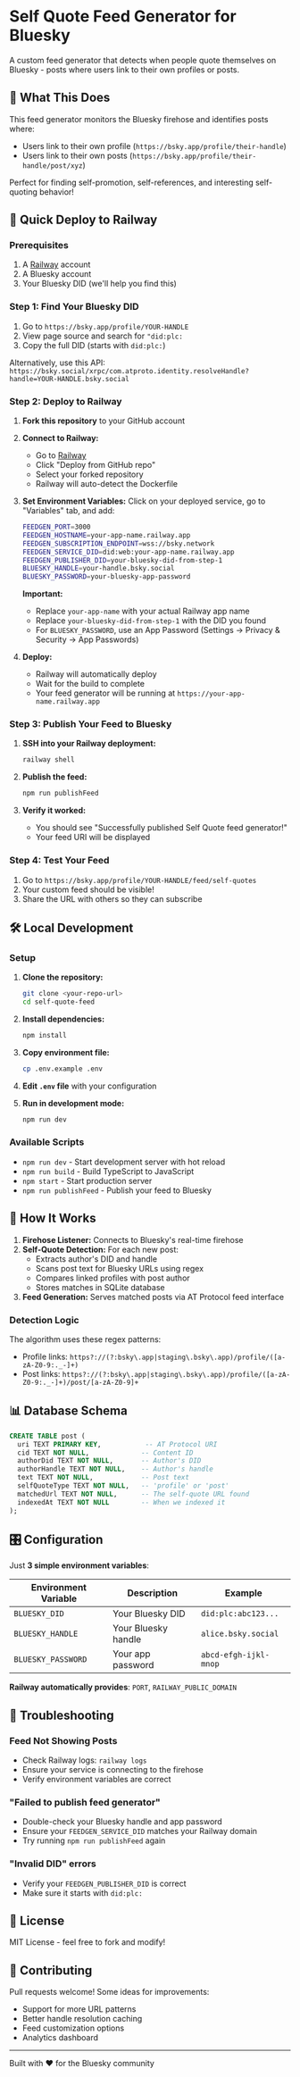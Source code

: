 # Self Quote Feed Generator for Bluesky

A custom feed generator that detects when people quote themselves on Bluesky - posts where users link to their own profiles or posts.

## 🎯 What This Does

This feed generator monitors the Bluesky firehose and identifies posts where:
- Users link to their own profile (`https://bsky.app/profile/their-handle`)
- Users link to their own posts (`https://bsky.app/profile/their-handle/post/xyz`)

Perfect for finding self-promotion, self-references, and interesting self-quoting behavior!

## 🚀 Quick Deploy to Railway

### Prerequisites

1. A [Railway](https://railway.app) account
2. A Bluesky account
3. Your Bluesky DID (we'll help you find this)

### Step 1: Find Your Bluesky DID

1. Go to `https://bsky.app/profile/YOUR-HANDLE`
2. View page source and search for `"did:plc:` 
3. Copy the full DID (starts with `did:plc:`)

Alternatively, use this API: `https://bsky.social/xrpc/com.atproto.identity.resolveHandle?handle=YOUR-HANDLE.bsky.social`

### Step 2: Deploy to Railway

1. **Fork this repository** to your GitHub account

2. **Connect to Railway:**
   - Go to [Railway](https://railway.app)
   - Click "Deploy from GitHub repo"
   - Select your forked repository
   - Railway will auto-detect the Dockerfile

3. **Set Environment Variables:**
   Click on your deployed service, go to "Variables" tab, and add:

   ```bash
   FEEDGEN_PORT=3000
   FEEDGEN_HOSTNAME=your-app-name.railway.app
   FEEDGEN_SUBSCRIPTION_ENDPOINT=wss://bsky.network
   FEEDGEN_SERVICE_DID=did:web:your-app-name.railway.app
   FEEDGEN_PUBLISHER_DID=your-bluesky-did-from-step-1
   BLUESKY_HANDLE=your-handle.bsky.social
   BLUESKY_PASSWORD=your-bluesky-app-password
   ```

   **Important:** 
   - Replace `your-app-name` with your actual Railway app name
   - Replace `your-bluesky-did-from-step-1` with the DID you found
   - For `BLUESKY_PASSWORD`, use an App Password (Settings → Privacy & Security → App Passwords)

4. **Deploy:**
   - Railway will automatically deploy
   - Wait for the build to complete
   - Your feed generator will be running at `https://your-app-name.railway.app`

### Step 3: Publish Your Feed to Bluesky

1. **SSH into your Railway deployment:**
   ```bash
   railway shell
   ```

2. **Publish the feed:**
   ```bash
   npm run publishFeed
   ```

3. **Verify it worked:**
   - You should see "Successfully published Self Quote feed generator!"
   - Your feed URI will be displayed

### Step 4: Test Your Feed

1. Go to `https://bsky.app/profile/YOUR-HANDLE/feed/self-quotes`
2. Your custom feed should be visible!
3. Share the URL with others so they can subscribe

## 🛠️ Local Development

### Setup

1. **Clone the repository:**
   ```bash
   git clone <your-repo-url>
   cd self-quote-feed
   ```

2. **Install dependencies:**
   ```bash
   npm install
   ```

3. **Copy environment file:**
   ```bash
   cp .env.example .env
   ```

4. **Edit `.env` file** with your configuration

5. **Run in development mode:**
   ```bash
   npm run dev
   ```

### Available Scripts

- `npm run dev` - Start development server with hot reload
- `npm run build` - Build TypeScript to JavaScript
- `npm start` - Start production server
- `npm run publishFeed` - Publish your feed to Bluesky

## 🔧 How It Works

1. **Firehose Listener:** Connects to Bluesky's real-time firehose
2. **Self-Quote Detection:** For each new post:
   - Extracts author's DID and handle
   - Scans post text for Bluesky URLs using regex
   - Compares linked profiles with post author
   - Stores matches in SQLite database
3. **Feed Generation:** Serves matched posts via AT Protocol feed interface

### Detection Logic

The algorithm uses these regex patterns:
- Profile links: `https?://(?:bsky\.app|staging\.bsky\.app)/profile/([a-zA-Z0-9:._-]+)`
- Post links: `https?://(?:bsky\.app|staging\.bsky\.app)/profile/([a-zA-Z0-9:._-]+)/post/[a-zA-Z0-9]+`

## 📊 Database Schema

```sql
CREATE TABLE post (
  uri TEXT PRIMARY KEY,           -- AT Protocol URI
  cid TEXT NOT NULL,             -- Content ID
  authorDid TEXT NOT NULL,       -- Author's DID
  authorHandle TEXT NOT NULL,    -- Author's handle
  text TEXT NOT NULL,            -- Post text
  selfQuoteType TEXT NOT NULL,   -- 'profile' or 'post'
  matchedUrl TEXT NOT NULL,      -- The self-quote URL found
  indexedAt TEXT NOT NULL        -- When we indexed it
);
```

## 🎛️ Configuration

Just **3 simple environment variables**:

| Environment Variable | Description | Example |
|---------------------|-------------|---------|
| `BLUESKY_DID` | Your Bluesky DID | `did:plc:abc123...` |
| `BLUESKY_HANDLE` | Your Bluesky handle | `alice.bsky.social` |
| `BLUESKY_PASSWORD` | Your app password | `abcd-efgh-ijkl-mnop` |

**Railway automatically provides**: `PORT`, `RAILWAY_PUBLIC_DOMAIN`

## 🐛 Troubleshooting

### Feed Not Showing Posts
- Check Railway logs: `railway logs`
- Ensure your service is connecting to the firehose
- Verify environment variables are correct

### "Failed to publish feed generator"
- Double-check your Bluesky handle and app password
- Ensure your `FEEDGEN_SERVICE_DID` matches your Railway domain
- Try running `npm run publishFeed` again

### "Invalid DID" errors
- Verify your `FEEDGEN_PUBLISHER_DID` is correct
- Make sure it starts with `did:plc:`

## 📝 License

MIT License - feel free to fork and modify!

## 🤝 Contributing

Pull requests welcome! Some ideas for improvements:
- Support for more URL patterns
- Better handle resolution caching
- Feed customization options
- Analytics dashboard

---

Built with ❤️ for the Bluesky community